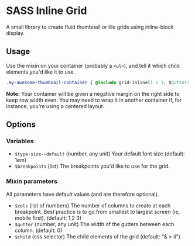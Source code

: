 # SASS Inline Grid

A small library to create fluid thumbnail or tile grids using inline-block display.

## Usage

Use the mixin on your container (probably a `<ul>`), and tell it which child elements you'd like it to use.

````css
.my-awesome-thumbnail-container { @include grid-inline(1 2 3, $gutter: 1em, $child: "& > li"); }
````

**Note:** Your container will be given a negative margin on the right side to keep row width even. You may need to wrap it in another container if, for instance, you're using a centered layout.

## Options

### Variables

- `$type-size--default` (number, any unit) Your default font size (default: 1em)
- `$breakpoints` (list) The breakpoints you'd like to use for the grid.

### Mixin parameters

All parameters have default values (and are therefore optional).

- `$cols` (list of numbers) The number of columns to create at each breakpoint. Best practice is to go from smallest to largest screen (ie, mobile first). (default: 1 2 3)
- `$gutter` (number, any unit) The width of the gutters between each column. (default: 0)
- `$child` (css selector) The child elements of the grid (default: "& > li").

